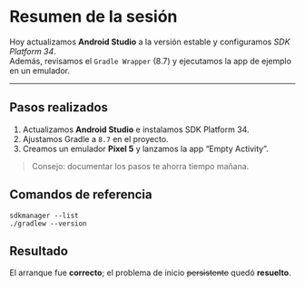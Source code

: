 # Resumen de la sesión
Hoy actualizamos **Android Studio** a la versión estable y configuramos *SDK Platform 34*.  
Además, revisamos el <code>Gradle Wrapper</code> (8.7) y ejecutamos la app de ejemplo en un emulador.
___
## Pasos realizados
1. Actualizamos **Android Studio** e instalamos SDK Platform 34.
2. Ajustamos Gradle a <code>8.7</code> en el proyecto.
3. Creamos un emulador **Pixel 5** y lanzamos la app “Empty Activity”.
  
> Consejo: documentar los pasos te ahorra tiempo mañana.

## Comandos de referencia
````
sdkmanager --list
./gradlew --version
````
## Resultado
El arranque fue **correcto**; el problema de inicio ~~persistente~~ quedó **resuelto**.